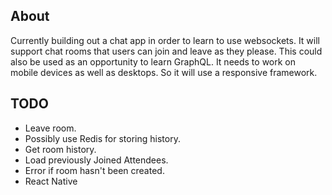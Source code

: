 About
-----
Currently building out a chat app in order to learn to use websockets. It will support chat rooms that
users can join and leave as they please. This could also be used as an opportunity to learn GraphQL. It needs to work
on mobile devices as well as desktops. So it will use a responsive framework.

TODO
----
- Leave room.
- Possibly use Redis for storing history.
- Get room history.
- Load previously Joined Attendees.
- Error if room hasn't been created.
- React Native
